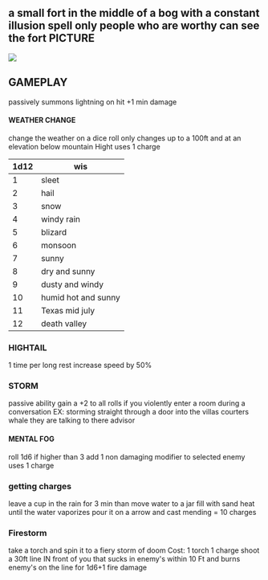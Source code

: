 a small fort in the middle of a bog with a constant illusion spell only people who are worthy can see the fort 
PICTURE
---
![](https://i.imgur.com/AeMt0Za.jpeg)





GAMEPLAY
---
passively summons lightning on hit +1 min damage 
#### WEATHER CHANGE
change the weather on a dice roll only changes up to a 100ft and at an elevation below mountain Hight
uses 1 charge 

| 1d12 | wis                 |
| ---- | ------------------- |
| 1    | sleet               |
| 2    | hail                |
| 3    | snow                |
| 4    | windy rain          |
| 5    | blizard             |
| 6    | monsoon             |
| 7    | sunny               |
| 8    | dry and sunny       |
| 9    | dusty and windy     |
| 10   | humid hot and sunny |
| 11   | Texas mid july      |
| 12   | death valley        |
### HIGHTAIL
1 time per long rest increase speed by 50%

### STORM
passive ability gain a +2 to all rolls if you violently enter a room during a conversation 
EX: storming straight through a door into the villas courters whale they are talking to there advisor 

#### MENTAL FOG 
roll 1d6 if higher than 3 add 1 non damaging modifier to selected enemy uses 1 charge 

### getting charges 
leave a cup in the rain for 3 min than move water to a jar fill with sand heat until the water vaporizes pour it on a arrow and cast mending = 10 charges

### Firestorm 
take a torch and spin it to a fiery storm of doom 
Cost: 1 torch 1 charge 
shoot a  30ft line IN front of you that sucks in enemy's within 10 Ft and burns enemy's on the line for 1d6+1 fire damage 